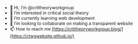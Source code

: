 - 👋 Hi, I’m @crittheoryworkgroup
- 👀 I’m interested in critical social theory
- 🌱 I’m currently learning web development
- 💞️ I’m looking to collaborate on making a transparent website
- 📫 How to reach me [https://crittheoryworkgroup.blog/](https://ctwgwebsite.github.io/)

<!---
crittheoryworkgroup/crittheoryworkgroup is a ✨ special ✨ repository because its `README.md` (this file) appears on your GitHub profile.
You can click the Preview link to take a look at your changes.
--->
